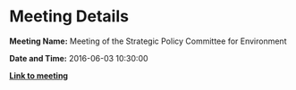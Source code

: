 # Meeting Details

**Meeting Name:** Meeting of the Strategic Policy Committee for Environment

**Date and Time:** 2016-06-03 10:30:00

**<a href="https://www.limerick.ie/council/whats-on/meeting-strategic-policy-committee-environment" target="_blank">Link to meeting</a>**
